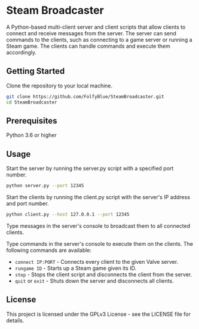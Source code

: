 # Steam Broadcaster

A Python-based multi-client server and client scripts that allow clients to connect and receive messages from the server. The server can send commands to the clients, such as connecting to a game server or running a Steam game. The clients can handle commands and execute them accordingly.

## Getting Started

Clone the repository to your local machine.

```bash
git clone https://github.com/FolfyBlue/SteamBroadcaster.git
cd SteamBroadcaster
```

## Prerequisites

Python 3.6 or higher

## Usage

Start the server by running the server.py script with a specified port number.

```bash
python server.py --port 12345
```

Start the clients by running the client.py script with the server's IP address and port number.

```bash
python client.py --host 127.0.0.1 --port 12345
```

Type messages in the server's console to broadcast them to all connected clients.

Type commands in the server's console to execute them on the clients. The following commands are available:

* `connect IP:PORT` - Connects every client to the given Valve server.
* `rungame ID` - Starts up a Steam game given its ID.
* `stop` - Stops the client script and disconnects the client from the server.
* `quit` or `exit` - Shuts down the server and disconnects all clients.

## License

This project is licensed under the GPLv3 License - see the LICENSE file for details.
